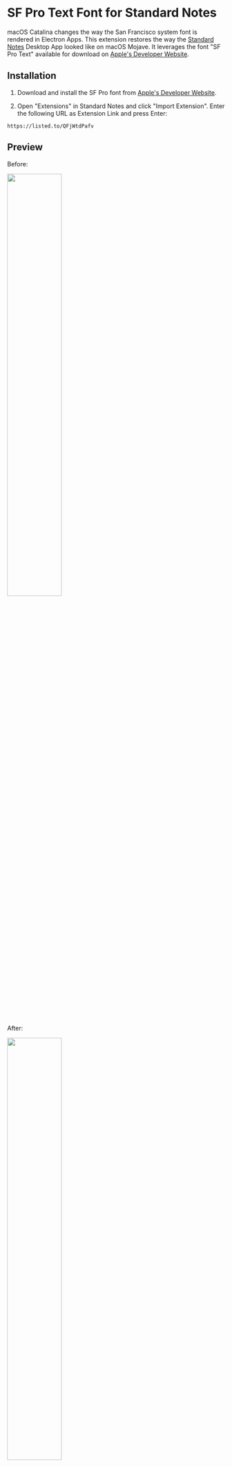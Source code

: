 # SF Pro Text Font for Standard Notes

macOS Catalina changes the way the San Francisco system font is rendered in Electron Apps. This extension restores the way the [Standard Notes](https://standardnotes.org) Desktop App looked like on macOS Mojave. It leverages the font "SF Pro Text" available for download on [Apple's Developer Website](https://developer.apple.com/fonts/).

## Installation

1. Download and install the SF Pro font from [Apple's Developer Website](https://developer.apple.com/fonts/).

2. Open "Extensions" in Standard Notes and click "Import Extension". Enter the following URL as Extension Link and press Enter:

```
https://listed.to/QFjWtdPafv
```

## Preview

Before:

<img src="https://github.com/christianhans/sn-sf-pro-text-font/blob/master/before.png" width="50%">

After:

<img src="https://github.com/christianhans/sn-sf-pro-text-font/blob/master/after.png" width="50%">